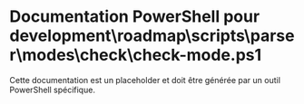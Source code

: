 # Documentation PowerShell pour development\roadmap\scripts\parser\modes\check\check-mode.ps1

Cette documentation est un placeholder et doit être générée par un outil PowerShell spécifique.

